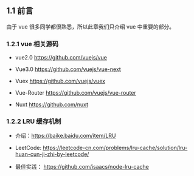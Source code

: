 ## 1.1 前言

由于 vue 很多同学都很熟悉，所以此章我们只介绍 vue 中重要的部分。

### 1.2.1 vue 相关源码

- vue2.0 https://github.com/vuejs/vue

- Vue3.0 https://github.com/vuejs/vue-next

- Vuex https://github.com/vuejs/vuex

- Vue-Router https://github.com/vuejs/vue-router

- Nuxt https://github.com/nuxt

### 1.2.2 LRU 缓存机制

- 介绍：https://baike.baidu.com/item/LRU

- LeetCode: https://leetcode-cn.com/problems/lru-cache/solution/lru-huan-cun-ji-zhi-by-leetcode/

- 最佳实践： https://github.com/isaacs/node-lru-cache
